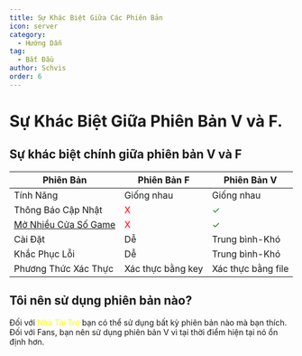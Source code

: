 ```yaml
---
title: Sự Khác Biệt Giữa Các Phiên Bản
icon: server
category:
  - Hướng Dẫn
tag:
  - Bắt Đầu
author: Schvis
order: 6
---
```


# Sự Khác Biệt Giữa Phiên Bản V và F.

## Sự khác biệt chính giữa phiên bản V và F

|Phiên Bản |Phiên Bản F|Phiên Bản V|
|-----|--------|--------|
|Tính Năng|Giống nhau|Giống nhau|
|Thông Báo Cập Nhật|<span style='color:red;'>X</span>|<span style='color:green;'>✓</span>|
|[Mở Nhiều Cửa Số Game](../guide/multi-instance.md)|<span style='color:red;'>X</span>|<span style='color:green;'>✓</span>|
|Cài Đặt|Dễ|Trung bình-Khó|
|Khắc Phục Lỗi|Dễ|Trung bình-Khó|
|Phương Thức Xác Thực|Xác thực bằng key|Xác thực bằng file|
## Tôi nên sử dụng phiên bản nào?

Đối với <span style='color:yellow;'>Nhà Tài Trợ</span> bạn có thể sử dụng bất kỳ phiên bản nào mà bạn thích. Đối với Fans, bạn nên sử dụng phiên bản V vì tại thời điểm hiện tại nó ổn định hơn.